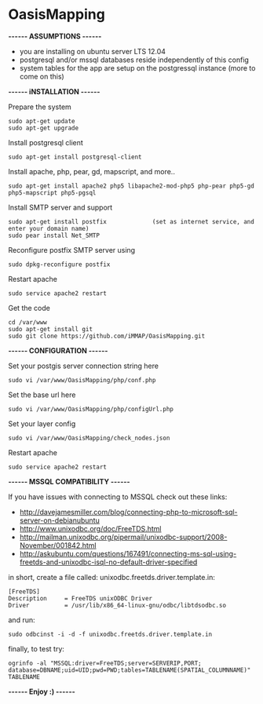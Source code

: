 OasisMapping
============

<b>------ ASSUMPTIONS ------</b>
- you are installing on ubuntu server LTS 12.04
- postgresql and/or mssql databases reside independently of this config
- system tables for the app are setup on the postgressql instance (more to come on this)

<b>------ iNSTALLATION ------</b>         

Prepare the system

    sudo apt-get update
    sudo apt-get upgrade

Install postgresql client

    sudo apt-get install postgresql-client 
    
Install apache, php, pear, gd, mapscript, and more..

    sudo apt-get install apache2 php5 libapache2-mod-php5 php-pear php5-gd php5-mapscript php5-pgsql
    
Install SMTP server and support

    sudo apt-get install postfix             (set as internet service, and enter your domain name)
    sudo pear install Net_SMTP
    
Reconfigure postfix SMTP server using

    sudo dpkg-reconfigure postfix
    
Restart apache

    sudo service apache2 restart
    
Get the code

    cd /var/www
    sudo apt-get install git
    sudo git clone https://github.com/iMMAP/OasisMapping.git

<b>------ CONFIGURATION ------</b>   

Set your postgis server connection string here   

    sudo vi /var/www/OasisMapping/php/conf.php
    
Set the base url here 

    sudo vi /var/www/OasisMapping/php/configUrl.php  
    
Set your layer config

    sudo vi /var/www/OasisMapping/check_nodes.json

Restart apache

    sudo service apache2 restart
    
<b>------ MSSQL COMPATIBILITY ------</b>   

If you have issues with connecting to MSSQL check out these links:
- http://davejamesmiller.com/blog/connecting-php-to-microsoft-sql-server-on-debianubuntu
- http://www.unixodbc.org/doc/FreeTDS.html
- http://mailman.unixodbc.org/pipermail/unixodbc-support/2008-November/001842.html
- http://askubuntu.com/questions/167491/connecting-ms-sql-using-freetds-and-unixodbc-isql-no-default-driver-specified
   

in short, create a file called: unixodbc.freetds.driver.template.in:

    [FreeTDS]
    Description     = FreeTDS unixODBC Driver
    Driver          = /usr/lib/x86_64-linux-gnu/odbc/libtdsodbc.so
    
and run: 

    sudo odbcinst -i -d -f unixodbc.freetds.driver.template.in

finally, to test try:

    ogrinfo -al "MSSQL:driver=FreeTDS;server=SERVERIP,PORT;
    database=DBNAME;uid=UID;pwd=PWD;tables=TABLENAME(SPATIAL_COLUMNNAME)" TABLENAME

<b>------ Enjoy :) ------</b>   

